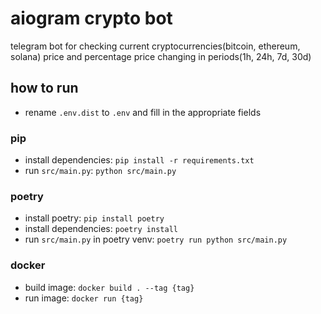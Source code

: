 # aiogram crypto bot

telegram bot for checking current cryptocurrencies(bitcoin, ethereum, solana) price and percentage price changing in periods(1h, 24h, 7d, 30d)

## how to run

- rename `.env.dist` to `.env` and fill in the appropriate fields

### pip

- install dependencies: `pip install -r requirements.txt`
- run `src/main.py`: `python src/main.py`

### poetry

- install poetry: `pip install poetry`
- install dependencies: `poetry install`
- run `src/main.py` in poetry venv: `poetry run python src/main.py`

### docker

- build image: `docker build . --tag {tag}`
- run image: `docker run {tag}`